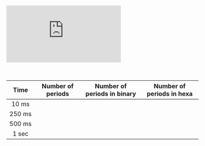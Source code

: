 
![equation](https://latex.codecogs.com/gif.latex?T_%7Bclk%7D%20%3D%20%5Cfrac%7B1%7D%7Bf_%7Bclk%7D%7D%20%3D)
    
&nbsp;

| **Time** | **Number of periods** | **Number of periods in binary** | **Number of periods in hexa** |
| :-: | :-: | :-: | :-: |
| 10&nbsp;ms |  |  |  |
| 250&nbsp;ms |  |  |  |
| 500&nbsp;ms |  |  |  |
| 1&nbsp;sec |  |  |  |
